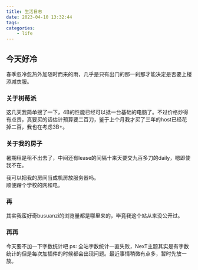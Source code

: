 ```yaml
---
title: 生活日志
date: 2023-04-10 13:32:44
tags:
categories:
    - life
---
```

## 今天好冷

春季忽冷忽热外加随时而来的雨，几乎是只有出门的那一刹那才能决定是否要上楼添减衣服。

### 关于树莓派

这几天我简单搜了一下，4B的性能已经可以抵一台基础的电脑了。不过价格炒得有点贵，真要买的话估计预算要二百刀，鉴于上个月我才买了三年的host已经花掉二百，我也在考虑3B+。

### 关于我的房子

暑期租是租不出去了，中间还有lease的间隔十来天要交九百多刀的daily，嗯即使我不在。

我可以把我的房间当成机房放服务器吗。  
顺便蹭个学校的网和电。

### 再

其实我蛮好奇busuanzi的浏览量都是哪里来的，毕竟我这个站从来没公开过。

### 再再

今天要不加一下字数统计吧
ps: 全站字数统计一直失败，NexT主题其实是有字数统计的但是每次加插件的时候都会出现问题。最近事情稍微有点多，暂时先放一放。
